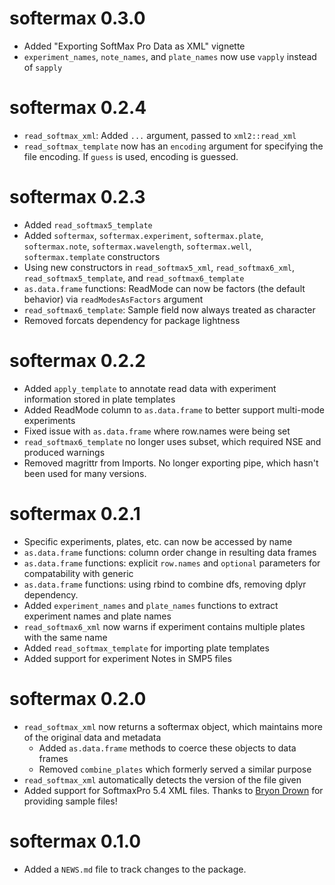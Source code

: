 # softermax 0.3.0

* Added "Exporting SoftMax Pro Data as XML" vignette
* `experiment_names`, `note_names`, and `plate_names` now use `vapply` instead of `sapply`


# softermax 0.2.4

* `read_softmax_xml`: Added `...` argument, passed to `xml2::read_xml`
* `read_softmax_template` now has an `encoding` argument for specifying the file encoding. If `guess` is used, encoding is guessed.


# softermax 0.2.3

* Added `read_softmax5_template`
* Added `softermax`, `softermax.experiment`, `softermax.plate`, `softermax.note`, `softermax.wavelength`, `softermax.well`, `softermax.template` constructors
* Using new constructors in `read_softmax5_xml`, `read_softmax6_xml`, `read_softmax5_template`, and `read_softmax6_template`
* `as.data.frame` functions: ReadMode can now be factors (the default behavior) via `readModesAsFactors` argument
* `read_softmax6_template`: Sample field now always treated as character
* Removed forcats dependency for package lightness


# softermax 0.2.2

* Added `apply_template` to annotate read data with experiment information stored in plate templates
* Added ReadMode column to `as.data.frame` to better support multi-mode experiments
* Fixed issue with `as.data.frame` where row.names were being set
* `read_softmax6_template` no longer uses subset, which required NSE and produced warnings
* Removed magrittr from Imports. No longer exporting pipe, which hasn't been used for many versions.


# softermax 0.2.1

* Specific experiments, plates, etc. can now be accessed by name
* `as.data.frame` functions: column order change in resulting data frames
* `as.data.frame` functions: explicit `row.names` and `optional` parameters for compatability with generic
* `as.data.frame` functions: using rbind to combine dfs, removing dplyr dependency.
* Added `experiment_names` and `plate_names` functions to extract experiment names and plate names
* `read_softmax6_xml` now warns if experiment contains multiple plates with the same name
* Added `read_softmax_template` for importing plate templates
* Added support for experiment Notes in SMP5 files


# softermax 0.2.0

* `read_softmax_xml` now returns a softermax object, which maintains more of the original data and metadata
    * Added `as.data.frame` methods to coerce these objects to data frames
    * Removed `combine_plates` which formerly served a similar purpose
* `read_softmax_xml` automatically detects the version of the file given
* Added support for SoftmaxPro 5.4 XML files. Thanks to [Bryon Drown](https://github.com/bdrown) for providing sample files!


# softermax 0.1.0

* Added a `NEWS.md` file to track changes to the package.
